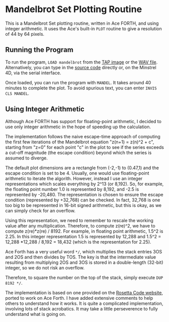 # Mandelbrot Set Plotting Routine 

This is a Mandelbrot Set plotting routine, written in Ace FORTH, and using integer arithmetic. It uses the Ace's built-in `PLOT` routine to give a resolution of 44 by 64 pixels.

## Running the Program

To run the program, `LOAD mandelbrot` from the [TAP image](mandelbrot.tap) or the [WAV file](mandelbrot.wav). Alternatively, you can type in the [source code](mandelbrot.fs) directly or, on the Minstrel 4D, via the serial interface.

Once loaded, you can run the program with `MANDEL`. It takes around 40 minutes to complete the plot. To avoid spurious text, you can enter `INVIS CLS MANDEL`.

## Using Integer Arithmetic

Although Ace FORTH has support for floating-point arithmetic, I decided to use only integer arithmetic in the hope of speeding up the calculation.

The implementation follows the naive escape-time approach of computing the first few iterations of the Mandelbrot equation "z(n+1) = z(n)^2 + c", starting from "z=0" for each point "c" in the plot to see if the series exceeds a cut-off magnitude (the escape condition) beyond which the series is assumed to diverge.

The default plot dimensions are a rectangle from (-2,-1) to (0.47,1) and the escape condition is set to be 4. Usually, one would use floating-point arithmetic to iterate the algorith. However, instead I use an integer representations which scales everything by 2^13 (or 8,192). So, for example, the floating point number 1.0 is represented by 8,192, and -2.5 is represented by -20,480. The representation is chosen to ensure the escape condition (represented by +32,768) can be checked. In fact, 32,768 is one too big to be represented in 16-bit signed arithmetic, but this is okay, as we can simply check for an overflow.

Using this representation, we need to remember to rescale the working value after any multiplication. Therefore, to compute z(re)^2, we have to compute z(re)*z(re) / 8192. For example, in floating point arithmetic, 1.5^2 is 2.25. In this integer representation 1.5 is represented by 12,288 and 1.5^2 = 12,288 *12,288 / 8,192 = 18,432 (which is the representation for 2.25).

Ace Forth has a very useful word `*/`, which multiplies the stack entries 3OS and 2OS and then divides by TOS. The key is that the intermediate value resulting from multiplying 2OS and 3OS is stored in a double-length (32-bit) integer, so we do not risk an overflow.

Therefore, to square the number on the top of the stack, simply execute `DUP 8192 */`.

The implementation is based on one provided on the [Rosetta Code website](https://rosettacode.org/wiki/Mandelbrot_set#Forth), ported to work on Ace Forth. I have added extensive comments to help others to understand how it works. It is quite a complicated implementation, involving lots of stack acrobatics. It may take a little perseverence to fully understand what is going on.

